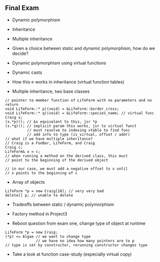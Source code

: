 ## Final Exam

+ Dynamic polymorphism

+ Inheritance

+ Multiple inheritance

+ Given a choice between static and dynamic polymorphism, how do we decide?

+ Dynamic polymorphism using virtual functions

+ Dynamic casts

+ How this-> works in inheritance (virtual function tables)

+ Multiple inheritance, two base classes

```
// pointer to member function of LifeForm with no parameters and no return
void LifeForm::* p)(void) = &LifeForm::border_cross;
void LifeForm::* q)(void) = &LifeForm::species_name; // virtual func
Craig x;
(x.*p)(); // &x equivalent to this, jsr *p
(x.*q)(); // implicit param this works, jsr to virtual funct
          // must resolve to indexing vtable to find func
          // add info to type (is_virtual, offset / addr)
// what if we have multiple inheritance?
// Craig is a FooBar, LifeForm, and Craig
Craig c;
LifeForm& x = c;
// when running a method on the derived class, this must
// point to the beginning of the derived object

// in our case, we must add a negative offset to x until
// x points to the beginning of c
```

+ Array of objects

```
LifeForm *p = new Craig[10]; // very very bad
delete[] p; // unable to delete
```

+ Tradeoffs between static / dynamic polymorphism

+ Factory method in Project3

+ Reboot question from exam one, change type of object at runtime

```
LifeForm *p = new Craig;
(*p) <= Algae // we want to change type
              // we have no idea how many pointers are to p
// type is set by constructor, rerunning constructor changes type
```

+ Take a look at function case-study (especially virtual copy)